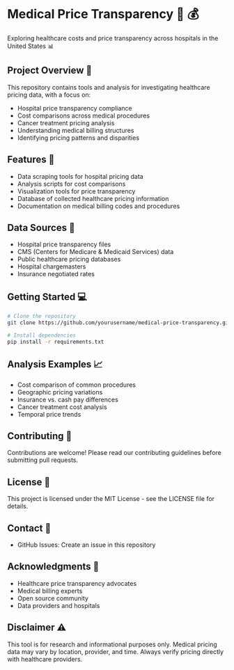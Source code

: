 # Medical Price Transparency 🏥 💰

Exploring healthcare costs and price transparency across hospitals in the United States 📊

## Project Overview 🎯

This repository contains tools and analysis for investigating healthcare pricing data, with a focus on:
- Hospital price transparency compliance
- Cost comparisons across medical procedures
- Cancer treatment pricing analysis
- Understanding medical billing structures
- Identifying pricing patterns and disparities

## Features 🚀

- Data scraping tools for hospital pricing data
- Analysis scripts for cost comparisons
- Visualization tools for price transparency
- Database of collected healthcare pricing information
- Documentation on medical billing codes and procedures

## Data Sources 📂

- Hospital price transparency files
- CMS (Centers for Medicare & Medicaid Services) data
- Public healthcare pricing databases
- Hospital chargemasters
- Insurance negotiated rates

## Getting Started 💻

```bash
# Clone the repository
git clone https://github.com/yourusername/medical-price-transparency.git

# Install dependencies
pip install -r requirements.txt
```

## Analysis Examples 📈

- Cost comparison of common procedures
- Geographic pricing variations
- Insurance vs. cash pay differences
- Cancer treatment cost analysis
- Temporal price trends

## Contributing 🤝

Contributions are welcome! Please read our contributing guidelines before submitting pull requests.

## License 📄

This project is licensed under the MIT License - see the LICENSE file for details.

## Contact 📧

- GitHub Issues: Create an issue in this repository

## Acknowledgments 🙏

- Healthcare price transparency advocates
- Medical billing experts
- Open source community
- Data providers and hospitals

## Disclaimer ⚠️

This tool is for research and informational purposes only. Medical pricing data may vary by location, provider, and time. Always verify pricing directly with healthcare providers.
